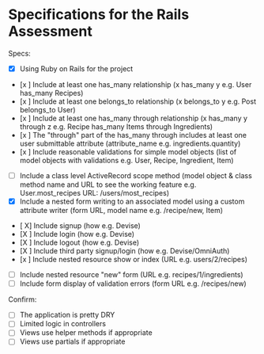 # Specifications for the Rails Assessment

Specs:
- [x] Using Ruby on Rails for the project
- [x ] Include at least one has_many relationship (x has_many y e.g. User has_many Recipes)
- [x ] Include at least one belongs_to relationship (x belongs_to y e.g. Post belongs_to User)
- [x ] Include at least one has_many through relationship (x has_many y through z e.g. Recipe has_many Items through Ingredients)
- [x ] The "through" part of the has_many through includes at least one user submittable attribute (attribute_name e.g. ingredients.quantity)
- [x ] Include reasonable validations for simple model objects (list of model objects with validations e.g. User, Recipe, Ingredient, Item)
- [ ] Include a class level ActiveRecord scope method (model object & class method name and URL to see the working feature e.g. User.most_recipes URL: /users/most_recipes)
- [x] Include a nested form writing to an associated model using a custom attribute writer (form URL, model name e.g. /recipe/new, Item)
- [ X] Include signup (how e.g. Devise)
- [X ] Include login (how e.g. Devise)
- [X ] Include logout (how e.g. Devise)
- [X ] Include third party signup/login (how e.g. Devise/OmniAuth)
- [x ] Include nested resource show or index (URL e.g. users/2/recipes)
- [ ] Include nested resource "new" form (URL e.g. recipes/1/ingredients)
- [ ] Include form display of validation errors (form URL e.g. /recipes/new)

Confirm:
- [ ] The application is pretty DRY
- [ ] Limited logic in controllers
- [ ] Views use helper methods if appropriate
- [ ] Views use partials if appropriate
